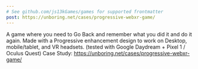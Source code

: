 ```yaml
---
# See github.com/js13kGames/games for supported frontmatter
post: https://unboring.net/cases/progressive-webxr-game/
---
```

A game where you need to Go Back and remember what you did it and do it again.
Made with a Progressive enhancement design to work on Desktop, mobile/tablet, and VR headsets. (tested with Google Daydream + Pixel 1 / Oculus Quest)
Case Study: https://unboring.net/cases/progressive-webxr-game/